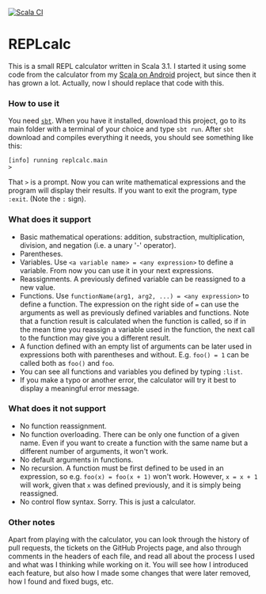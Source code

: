 [![Scala CI](https://github.com/makingthematrix/replcalc/actions/workflows/scala.yml/badge.svg)](https://github.com/makingthematrix/replcalc/actions/workflows/scala.yml)

# REPLcalc

This is a small REPL calculator written in Scala 3.1.
I started it using some code from the calculator from my [Scala on Android](https://github.com/makingthematrix/scalaonandroid) project,
but since then it has grown a lot. Actually, now I should replace that code with this.

### How to use it

You need [`sbt`](https://www.scala-sbt.org/index.html). 
When you have it installed, download this project, go to its main folder with a terminal of your choice and type `sbt run`.
After `sbt` download and compiles everything it needs, you should see something like this:
```
[info] running replcalc.main 
> 
```
That `>` is a prompt. Now you can write mathematical expressions and the program will display their results.
If you want to exit the program, type `:exit`. (Note the `:` sign).

### What does it support

* Basic mathematical operations: addition, substraction, multiplication, division, and negation (i.e. a unary '-' operator).
* Parentheses.
* Variables. Use `<a variable name> = <any expression>` to define a variable. From now you can use it in your next expressions.
* Reassignments. A previously defined variable can be reassigned to a new value.
* Functions. Use `functionName(arg1, arg2, ...) = <any expression>` to define a function. The expression on the right side of `=` can use the arguments as well as previously defined variables and functions. Note that a function result is calculated when the function is called, so if in the mean time you reassign a variable used in the function, the next call to the function may give you a different result.
* A function defined with an empty list of arguments can be later used in expressions both with parentheses and without. E.g. `foo() = 1` can be called both as `foo()` and `foo`. 
* You can see all functions and variables you defined by typing `:list`.
* If you make a typo or another error, the calculator will try it best to display a meaningful error message.

### What does it not support

* No function reassignment.
* No function overloading. There can be only one function of a given name. Even if you want to create a function with the same name but a different number of arguments, it won't work.
* No default arguments in functions.
* No recursion. A function must be first defined to be used in an expression, so e.g. `foo(x) = foo(x + 1)` won't work. However, `x = x + 1` will work, given that `x` was defined previously, and it is simply being reassigned.
* No control flow syntax. Sorry. This is just a calculator.

### Other notes

Apart from playing with the calculator, you can look through the history of pull requests, the tickets on the GitHub Projects page, and also through comments in the headers of each file, and read all about the process I used and what was I thinking while working on it. You will see how I introduced each feature, but also how I made some changes that were later removed, how I found and fixed bugs, etc. 

